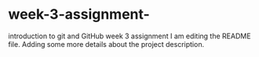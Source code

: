 # week-3-assignment-
introduction to git and GitHub week 3 assignment 
I am editing the README file. Adding some more details about the project description.
